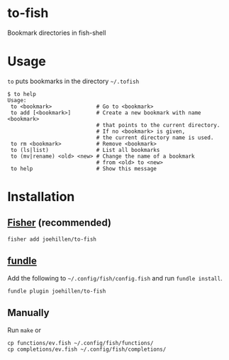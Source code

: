 # to-fish

Bookmark directories in fish-shell

# Usage

`to` puts bookmarks in the directory `~/.tofish`

```
$ to help
Usage:
 to <bookmark>              # Go to <bookmark>
 to add [<bookmark>]        # Create a new bookmark with name <bookmark>
                            # that points to the current directory.
                            # If no <bookmark> is given,
                            # the current directory name is used.
 to rm <bookmark>           # Remove <bookmark>
 to (ls|list)               # List all bookmarks
 to (mv|rename) <old> <new> # Change the name of a bookmark
                            # from <old> to <new>
 to help                    # Show this message
```

# Installation
## [Fisher](https://github.com/jorgebucaran/fisher) (recommended)

```
fisher add joehillen/to-fish
```

## [fundle](https://github.com/tuvistavie/fundle)

Add the following to `~/.config/fish/config.fish` and run `fundle install`.

```
fundle plugin joehillen/to-fish
```

## Manually

Run `make` or

```
cp functions/ev.fish ~/.config/fish/functions/
cp completions/ev.fish ~/.config/fish/completions/
```


